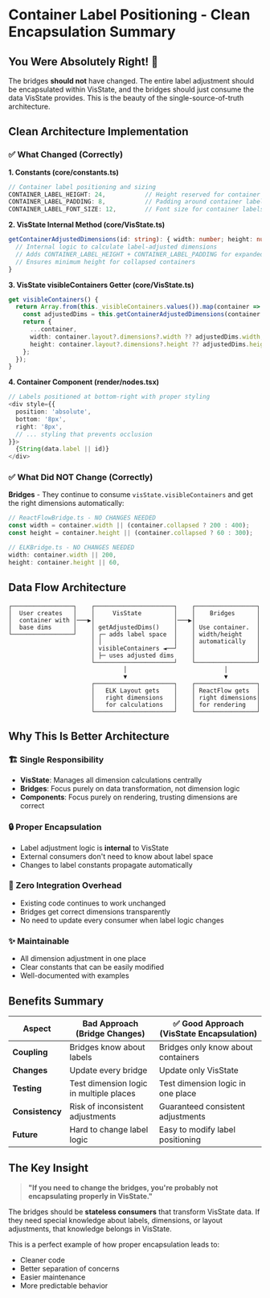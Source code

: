 # Container Label Positioning - Clean Encapsulation Summary

## You Were Absolutely Right! 🎯

The bridges **should not** have changed. The entire label adjustment should be encapsulated within VisState, and the bridges should just consume the data VisState provides. This is the beauty of the single-source-of-truth architecture.

## Clean Architecture Implementation

### ✅ What Changed (Correctly)

**1. Constants (core/constants.ts)**
```typescript
// Container label positioning and sizing
CONTAINER_LABEL_HEIGHT: 24,           // Height reserved for container labels
CONTAINER_LABEL_PADDING: 8,           // Padding around container labels
CONTAINER_LABEL_FONT_SIZE: 12,        // Font size for container labels
```

**2. VisState Internal Method (core/VisState.ts)**
```typescript
getContainerAdjustedDimensions(id: string): { width: number; height: number } {
  // Internal logic to calculate label-adjusted dimensions
  // Adds CONTAINER_LABEL_HEIGHT + CONTAINER_LABEL_PADDING for expanded containers
  // Ensures minimum height for collapsed containers
}
```

**3. VisState visibleContainers Getter (core/VisState.ts)**
```typescript
get visibleContainers() {
  return Array.from(this._visibleContainers.values()).map(container => {
    const adjustedDims = this.getContainerAdjustedDimensions(container.id);
    return {
      ...container,
      width: container.layout?.dimensions?.width ?? adjustedDims.width,
      height: container.layout?.dimensions?.height ?? adjustedDims.height,
    };
  });
}
```

**4. Container Component (render/nodes.tsx)**
```typescript
// Labels positioned at bottom-right with proper styling
<div style={{
  position: 'absolute',
  bottom: '8px',
  right: '8px',
  // ... styling that prevents occlusion
}}>
  {String(data.label || id)}
</div>
```

### ✅ What Did NOT Change (Correctly)

**Bridges** - They continue to consume `visState.visibleContainers` and get the right dimensions automatically:

```typescript
// ReactFlowBridge.ts - NO CHANGES NEEDED
const width = container.width || (container.collapsed ? 200 : 400);
const height = container.height || (container.collapsed ? 60 : 300);

// ELKBridge.ts - NO CHANGES NEEDED  
width: container.width || 200,
height: container.height || 60,
```

## Data Flow Architecture

```
┌─────────────────┐    ┌──────────────────────┐    ┌─────────────────┐
│  User creates   │    │     VisState         │    │    Bridges      │
│  container with │───▶│                      │───▶│                 │
│  base dims      │    │ getAdjustedDims()    │    │ Use container.  │
└─────────────────┘    │ ┌─ adds label space  │    │ width/height    │
                       │ │                    │    │ automatically   │
                       │ visibleContainers ◄──┘    │                 │
                       │ ├─ uses adjusted dims     │                 │
                       └──────────────────────┘    └─────────────────┘
                                │                           │
                                ▼                           ▼
                       ┌──────────────────────┐    ┌─────────────────┐
                       │   ELK Layout gets    │    │ ReactFlow gets  │
                       │   right dimensions   │    │ right dimensions│
                       │   for calculations   │    │ for rendering   │
                       └──────────────────────┘    └─────────────────┘
```

## Why This Is Better Architecture

### 🏗️ Single Responsibility
- **VisState**: Manages all dimension calculations centrally
- **Bridges**: Focus purely on data transformation, not dimension logic
- **Components**: Focus purely on rendering, trusting dimensions are correct

### 🔒 Proper Encapsulation
- Label adjustment logic is **internal** to VisState
- External consumers don't need to know about label space
- Changes to label constants propagate automatically

### 🚀 Zero Integration Overhead
- Existing code continues to work unchanged
- Bridges get correct dimensions transparently
- No need to update every consumer when label logic changes

### ✨ Maintainable
- All dimension adjustment in one place
- Clear constants that can be easily modified
- Well-documented with examples

## Benefits Summary

| Aspect | Bad Approach (Bridge Changes) | ✅ Good Approach (VisState Encapsulation) |
|--------|-------------------------------|-------------------------------------------|
| **Coupling** | Bridges know about labels | Bridges only know about containers |
| **Changes** | Update every bridge | Update only VisState |
| **Testing** | Test dimension logic in multiple places | Test dimension logic in one place |
| **Consistency** | Risk of inconsistent adjustments | Guaranteed consistent adjustments |
| **Future** | Hard to change label logic | Easy to modify label positioning |

## The Key Insight

> **"If you need to change the bridges, you're probably not encapsulating properly in VisState."**

The bridges should be **stateless consumers** that transform VisState data. If they need special knowledge about labels, dimensions, or layout adjustments, that knowledge belongs in VisState.

This is a perfect example of how proper encapsulation leads to:
- Cleaner code
- Better separation of concerns  
- Easier maintenance
- More predictable behavior
